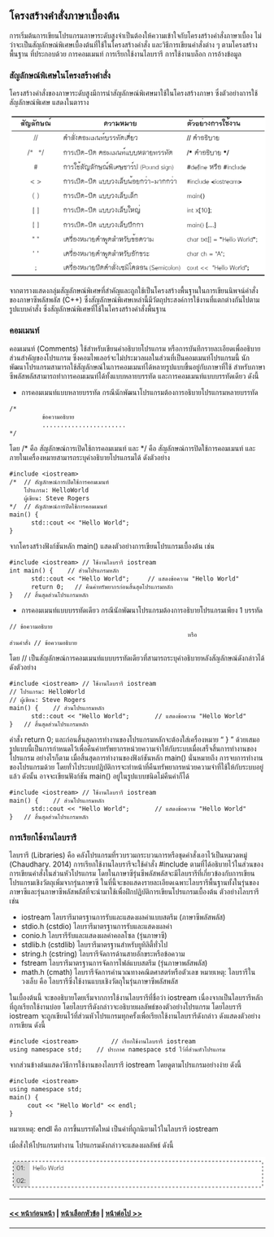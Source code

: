 ## โครงสร้างคำสั่งภาษาเบื้องต้น
การเริ่มต้นการเขียนโปรแกรมภาษาระดับสูงจำเป็นต้องให้ความเข้าใจกับโครงสร้างคำสั่งภาษาเบื้อง ไม่ว่าจะเป็นสัญลักษณ์พิเศษเบื้องต้นที่ใช้ในโครงสร้างคำสั่ง และวิธีการเขียนคำสั่งต่าง ๆ ตามโครงสร้างพื้นฐาน ที่ประกอบด้วย การคอมเมนท์ การเรียกใช้งานไลบรารี การใช้งานบล็อก การอ้างข้อมูล

### สัญลักษณ์พิเศษในโครงสร้างคำสั่ง
โครงสร้างคำสั่งของภาษาระดับสูงมีการนำสัญลักษณ์พิเศษมาใช้ในโครงสร้างภาษา ซึ่งตัวอย่างการใช้สัญลักษณ์พิเศษ แสดงในตาราง

<img src=img/0300-2.png>

จากตารางแสดงกลุ่มสัญลักษณ์พิเศษที่สำคัญและถูกใช้เป็นโครงสร้างพื้นฐานในการเขียนนิพจน์คำสั่งของภาษาซีพลัสพลัส (C++) ซึ่งสัญลักษณ์พิเศษเหล่านี้มีวัตถุประสงค์การใช้งานที่แตกต่างกันไปตามรูปแบบคำสั่ง ซึ่งสัญลักษณ์พิเศษที่ใช้ในโครงสร้างคำสั่งพื้นฐาน

### คอมเมนท์
คอมเมนท์ (Comments) ใช้สำหรับเขียนคำอธิบายโปรแกรม หรือการบันทึกรายละเอียดเพื่ออธิบายส่วนสำคัญของโปรแกรม ซึ่งคอมไพเลอร์จะไม่ประมวลผลในส่วนที่เป็นคอมเมนท์โปรแกรมนี้ นักพัฒนาโปรแกรมสามารถใช้สัญลักษณ์ในการคอมเมนท์ได้หลายรูปแบบขึ้นอยู่กับภาษาที่ใช้ สำหรับภาษาซีพลัสพลัสสามารถทำการคอมเมนท์ได้ทั้งแบบหลายบรรทัด และการคอมเมนท์แบบบรรทัดเดียว ดังนี้
* การคอมเมนท์แบบหลายบรรทัด กรณีนักพัฒนาโปรแกรมต้องการอธิบายโปรแกรมหลายบรรทัด

```
/*       
         ข้อความอธิบาย
         .......................
*/
```

โดย /* คือ สัญลักษณ์การเปิดใช้การคอมเมนท์ และ */ คือ สัญลักษณ์การปิดใช้การคอมเมนท์ และภายในเครื่องหมายสามารถระบุคำอธิบายโปรแกรมได้ ดังตัวอย่าง

```
#include <iostream>	
/* 	// สัญลักษณ์การเปิดใช้การคอมเมนท์
    โปรแกรม: HelloWorld	
    ผู้เขียน: Steve Rogers	
*/	// สัญลักษณ์การปิดใช้การคอมเมนท์
main() {	
      std::cout << "Hello World";	
}	
```

จากโครงสร้างฟังก์ชันหลัก main() แสดงตัวอย่างการเขียนโปรแกรมเบื้องต้น เช่น

```
#include <iostream>	// ใช้งานไลบรารี iostream
int main() {	// ส่วนโปรแกรมหลัก
      std::cout << "Hello World";	  // แสดงข้อความ "Hello World"
      return 0;	  // คืนค่าทรัพยากรก่อนสิ้นสุดโปรแกรมหลัก
}	// สิ้นสุดส่วนโปรแกรมหลัก
```

* การคอมเมนท์แบบบรรทัดเดียว กรณีนักพัฒนาโปรแกรมต้องการอธิบายโปรแกรมเพียง 1 บรรทัด

```
// ข้อความอธิบาย                             
                                                 หรือ
ส่วนคำสั่ง // ข้อความอธิบาย
```

โดย // เป็นสัญลักษณ์การคอมเมนท์แบบบรรทัดเดียวที่สามารถระบุคำอธิบายหลังสัญลักษณ์ดังกล่าวได้ ดังตัวอย่าง

```
#include <iostream>	// ใช้งานไลบรารี iostream
// โปรแกรม: HelloWorld	
// ผู้เขียน: Steve Rogers	
main() {	// ส่วนโปรแกรมหลัก
      std::cout << "Hello World";	    // แสดงข้อความ "Hello World"
}	// สิ้นสุดส่วนโปรแกรมหลัก
```


คำสั่ง return 0; และก่อนสิ้นสุดการทำงานของโปรแกรมหลักจะต้องใส่เครื่องหมาย “ } ” ด้วยเสมอ รูปแบบนี้เป็นการกำหนดไว้เพื่อคืนค่าทรัพยากรหน่วยความจำให้กับระบบเมื่อเสร็จสิ้นการทำงานของโปรแกรม อย่างไรก็ตาม เมื่อสิ้นสุดการทำงานของฟังก์ชันหลัก main() นั่นหมายถึง การจบการทำงานของโปรแกรมด้วย โดยทั่วไประบบปฏิบัติการจะทำหน้าที่คืนทรัพยากรหน่วยความจำที่ใช้ให้กับระบบอยู่แล้ว ดังนั้น อาจจะเขียนฟังก์ชัน main() อยู่ในรูปแบบชนิดไม่คืนค่าก็ได้ 

```
#include <iostream>	// ใช้งานไลบรารี iostream
main() {	// ส่วนโปรแกรมหลัก
      std::cout << "Hello World";	    // แสดงข้อความ "Hello World"
}	// สิ้นสุดส่วนโปรแกรมหลัก
```

### การเรียกใช้งานไลบรารี
ไลบรารี (Libraries) คือ คลังโปรแกรมที่รวบรวมกระบวนการหรือชุดคำสั่งเอาไว้เป็นหมวดหมู่ (Chaudhary. 2014) การเรียกใช้งานไลบรารีจะใช้คำสั่ง #include ตามที่ได้อธิบายไว้ในส่วนของการเขียนคำสั่งในส่วนหัวโปรแกรม โดยในภาษาซีรุ่นซีพลัสพลัสจะมีไลบรารีที่เกี่ยวข้องกับการเขียนโปรแกรมเชิงวัตถุเพิ่มจากรุ่นภาษาซี ในที่นี้จะขอแสดงรายละเอียดเฉพาะไลบรารีพื้นฐานทั้งในรุ่นของภาษาซีและรุ่นภาษาซีพลัสพลัสที่จะนำมาใช้เพื่อฝึกปฏิบัติการเขียนโปรแกรมเบื้องต้น ตัวอย่างไลบรารี เช่น
* iostream	ไลบรารีมาตรฐานการรับและแสดงผลค่าแบบสตรีม (ภาษาซีพลัสพลัส)
* stdio.h (cstdio)	ไลบรารีมาตรฐานการรับและแสดงผลค่า
* conio.h	ไลบรารีรับและแสดงผลค่าคอลโซล (รุ่นภาษาซี)
* stdlib.h (cstdlib)	ไลบรารีมาตรฐานสำหรับยูทิลิตี้ทั่วไป
* string.h (cstring)	ไลบรารีจัดการด้านสายอักขระหรือข้อความ
* fstream	ไลบรารีมาตรฐานการจัดการไฟล์แบบสตรีม (รุ่นภาษาพลัสพลัส)
* math.h (cmath)	ไลบรารีจัดการคำนวณทางคณิตศาสตร์หรือตัวเลข
หมายเหตุ: ไลบรารีในวงเล็บ คือ ไลบรารีซึ่งใช้งานแบบเชิงวัตถุในรุ่นภาษาซีพลัสพลัส

ในเบื้องต้นนี้ จะขออธิบายโดยเริ่มจากการใช้งานไลบรารีที่ชื่อว่า iostream เนื่องจากเป็นไลบรารีหลักที่ถูกเรียกใช้งานบ่อย โดยไลบรารีดังกล่าวจะอธิบายผลลัพธ์ของตัวอย่างโปรแกรม โดยไลบรารี iostream จะถูกเขียนไว้ที่ส่วนหัวโปรแกรมทุกครั้งเพื่อเรียกใช้งานไลบรารีดังกล่าว ดังแสดงตัวอย่างการเขียน ดังนี้

```
#include <iostream>     	// เรียกใช้งานไลบรารี iostream
using namespace std;	// ประกาศ namespace std ไว้ที่ส่วนหัวโปรแกรม
```

จากส่วนข้างต้นแสดงวิธีการใช้งานของไลบรารี iostream โดยดูตามโปรแกรมอย่างง่าย ดังนี้

```
#include <iostream> 
using namespace std;
main() {
     cout << "Hello World" << endl;
}   
```
หมายเหตุ: endl คือ การขึ้นบรรทัดใหม่ เป็นค่าที่ถูกนิยามไว้ในไลบรารี iostream

เมื่อสั่งให้โปรแกรมทำงาน โปรแกรมดังกล่าวจะแสดงผลลัพธ์ ดังนี้

<img src=img/u1.png>


---
#### [<< หน้าก่อนหน้า](0301.md) | [หน้าเลือกหัวข้อ](README.md) | [หน้าต่อไป >>](0303.md)
---

